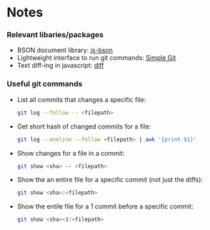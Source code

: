 # Notes

### Relevant libaries/packages
- BSON document library: [js-bson](https://www.npmjs.com/package/bson)
- Lightweight interface to run git commands: [Simple Git](https://www.npmjs.com/package/simple-git)
- Text diff-ing in javascript: [diff](https://www.npmjs.com/package/diff)

### Useful git commands
- List all commits that changes a specific file:
  ```bash
  git log --follow -- <filepath>
  ```
- Get short hash of changed commits for a file:
  ```bash
  git log --oneline --follow <filepath> | awk '{print $1}'
  ```
- Show changes for a file in a commit:
  ```bash
  git show <sha> -- <filepath>
  ```
- Show the an entire file for a specific commit (not just the diffs):
  ```bash
  git show <sha>:<filepath>
  ```
- Show the entile file for a 1 commit before a specific commit:
  ```bash
  git show <sha>~1:<filepath>
  ```
